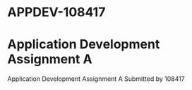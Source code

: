 # APPDEV-108417
# Application Development Assignment A
Application Development Assignment A
Submitted by 108417